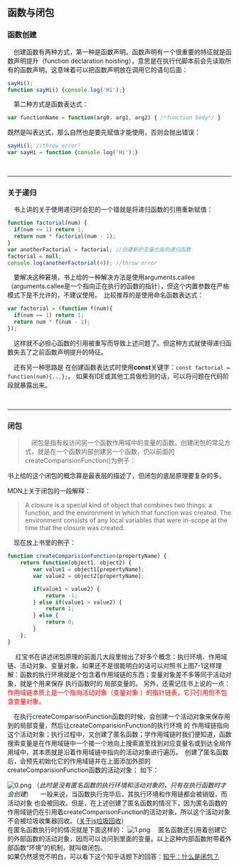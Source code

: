 ## 函数与闭包

### 函数创建

　创建函数有两种方式，第一种是函数声明。函数声明有一个很重要的特征就是函数声明提升（function declaration hoisting），意思是在执行代脚本前会先读取所有的函数声明。这意味着可以把函数声明放在调用它的语句后面：
```javascript
sayHi();
function sayHi() {console.log('Hi');}
```

　第二种方式是函数表达式：
```javascript
var functionName = function(arg0, arg1, arg2) { /*function body*/ }
```
既然是叫表达式，那么自然也是要先赋值才能使用，否则会抛出错误：
```javascript
sayHi(); //throw error!
var sayHi = function {console.log('Hi');}
```
<br/>

---

### 关于递归
　书上讲的关于使用递归时会犯的一个错就是将递归函数的引用重新赋值：
```javascript
function factorial(num) {
  if(num <= 1) return 1;
  return num * factorial(num - 1);
}
var anotherFactorial = factorial; //创建新的变量也指向递归函数
factorial = null;
console.log(anotherFactorial(4)); //throw error
```

　要解决这种窘境，书上给的一种解决方法是使用arguments.callee（arguments.callee是一个指向正在执行的函数的指针），但这个内置参数在严格模式下是不允许的，不建议使用。　比较推荐的是使用命名函数表达式：
```javascript
var factorial = (function f(num){
  if(num == 1) return 1;
  return num * f(num - 1);
});
```
　这样就不必担心函数的引用被重写而导致上述问题了。但这种方式就使得递归函数失去了之前函数声明提升的特征。

　还有另一种思路是 在创建函数表达式时使用**const**关键字：``const factorial = function(num){...};``。 如果有IDE或其他工具做检测的话，可以将问题在代码阶段就暴露出来。

<br/>

---
### 闭包

>　闭包是指有权访问另一个函数作用域中的变量的函数。创建闭包的常见方式，就是在一个函数内部创建另一个函数，仍以前面的createComparisionFunction()为例子：

书上给的这个闭包的概念算是最表层的描述了，但闭包的底层原理要复杂的多。

MDN上关于闭包的一段解释：
>A closure is a special kind of object that combines two things: a function, and the environment in which that function was created. The environment consists of any local variables that were in-scope at the time that the closure was created.

　现在放上书里的例子：
```javascript
function createComparisionFunction(propertyName) {
	return function(object1, object2) {
		var value1 = object1[propertyName];
		var value2 = object2[propertyName];

		if(value1 < value2) {
			return -1;
		} else if(value1 > value2) {
			return 1;
		} else {
			return 0;
		}
	};
}
```
　 红宝书在讲述闭包原理的前面几大段里抛出了好多个概念：执行环境、作用域链、活动对象、变量对象。如果还不是很能明白的话可以对照书上图7-1这样理解：函数的执行环境就是个包含着作用域链的东西；变量对象差不多等同于活动对象，就是个用来保存 执行函数时的 局部变量的。
另外，还需记住书上说的一点：<font color="red">作用域链本质上是一个指向活动对象（变量对象 ）的指针链表，它只引用但不包含变量对象。</font>

　在执行createComparisonFunction函数的时候，会创建一个活动对象来保存用到的局部变量，然后让createComparisionFunction的执行环境 的 作用域链指向这个活动对象；执行过程中，又创建了匿名函数；学作用域链时我们便知道，函数搜索变量是在作用域链中一个接一个地向上搜索直至找到对应变量名或到达全局作用域中，其本质就是沿着作用域链中指向的活动对象进行遍历。　创建了匿名函数后，会预先初始化它的作用域链并在上面添加外部的createComparisionFunction函数的活动对象； 如下：

![0.png](https://i.loli.net/2018/12/21/5c1c763d400ae.png) （*此时是没有匿名函数的执行环境和活动对象的，只有在执行函数时才会创建*）
　一般来说，当函数执行完毕后，其执行环境和作用链都会被销毁，而活动对象 也会被回收。但是，在上述创建了匿名函数的情况下，因为匿名函数的作用域链仍在引用着createComparisonFunction的活动对象，所以这个活动对象不会被垃圾收集器回收。（[关于js垃圾回收](https://www.cnblogs.com/sunhuahuaa/p/7655587.html)）
<br/>
在匿名函数执行时的情况就是下面这样的：
![1.png](https://i.loli.net/2018/12/21/5c1c7fd2c9c93.png)
　匿名函数还引用着创建它的外部函数的活动对象，因而可以访问到里面的变量。以上这种内部函数附带着外部函数“环境”的机制，就叫做闭包。
<br/>
如果仍然感觉不明白，可以看下这个知乎话题下的回答：[知乎：什么是闭包？](https://www.zhihu.com/question/34210214)
